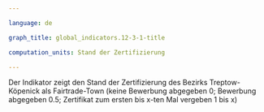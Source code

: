 ```yaml
---

language: de   

graph_title: global_indicators.12-3-1-title

computation_units: Stand der Zertifizierung

---
```


Der Indikator zeigt den Stand der Zertifizierung des Bezirks Treptow-Köpenick als Fairtrade-Town (keine Bewerbung abgegeben 0; Bewerbung abgegeben 0.5; Zertifikat zum ersten bis x-ten Mal vergeben 1 bis x)

